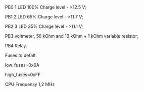   PB0 1 LED 100% Charge level - >12.5 V;
  
  PB1 2 LED 65% Charge level - >11.7 V;
  
  PB2 3 LED 35% Charge level - >11.1 V;

  PB3 voltmeter, 50 kOhm and 10 kOhm + 1 kOhm variable resistor;
  
  PB4 Relay.

Fuses to defalt:

low_fuses=0x6A

high_fuses=0xFF

CPU Frequensy 1,2 MHz
